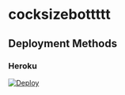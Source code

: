 # cocksizebottttt

## Deployment Methods

### Heroku

[![Deploy](https://www.herokucdn.com/deploy/button.svg)](https://heroku.com/deploy?template=https://github.com/kyryl0/cocksizebottttt)
    
